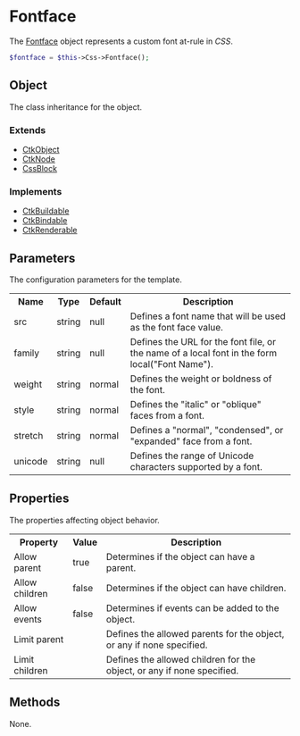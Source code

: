 Fontface
========

The [Fontface](../../../View/Factory/Css/Objects/CssFontface.php) object represents a custom font at-rule in *CSS*.

```php
$fontface = $this->Css->Fontface();
```

Object
------

The class inheritance for the object.

### Extends

* [CtkObject](../../../Lib/CtkObject.php)
* [CtkNode](../../../Lib/CtkNode.php)
* [CssBlock](../../../View/Factory/Css/Objects/CssBlock.php)

### Implements

* [CtkBuildable](../../../Lib/CtkBuildable.php)
* [CtkBindable](../../../Lib/CtkBindable.php)
* [CtkRenderable](../../../Lib/CtkRenderable.php)

Parameters
----------

The configuration parameters for the template.

<table>
	<tr>
		<th>Name</th>
		<th>Type</th>
		<th>Default</th>
		<th>Description</th>
	</tr>
	<tr>
		<td>src</td>
		<td>string</td>
		<td>null</td>
		<td>Defines a font name that will be used as the font face value.</td>
	</tr>
	<tr>
		<td>family</td>
		<td>string</td>
		<td>null</td>
		<td>Defines the URL for the font file, or the name of a local font in the form local("Font Name").</td>
	</tr>
	<tr>
		<td>weight</td>
		<td>string</td>
		<td>normal</td>
		<td>Defines the weight or boldness of the font.</td>
	</tr>
	<tr>
		<td>style</td>
		<td>string</td>
		<td>normal</td>
		<td>Defines the "italic" or "oblique" faces from a font.</td>
	</tr>
	<tr>
		<td>stretch</td>
		<td>string</td>
		<td>normal</td>
		<td>Defines a "normal", "condensed", or "expanded" face from a font.</td>
	</tr>
	<tr>
		<td>unicode</td>
		<td>string</td>
		<td>null</td>
		<td>Defines the range of Unicode characters supported by a font.</td>
	</tr>
</table>

Properties
----------

The properties affecting object behavior.

<table>
	<tr>
		<th>Property</th>
		<th>Value</th>
		<th>Description</th>
	</tr>
	<tr>
		<td>Allow parent</td>
		<td>true</td>
		<td>Determines if the object can have a parent.</td>
	</tr>
	<tr>
		<td>Allow children</td>
		<td>false</td>
		<td>Determines if the object can have children.</td>
	</tr>
	<tr>
		<td>Allow events</td>
		<td>false</td>
		<td>Determines if events can be added to the object.</td>
	</tr>
	<tr>
		<td>Limit parent</td>
		<td></td>
		<td>Defines the allowed parents for the object, or any if none specified.</td>
	</tr>
	<tr>
		<td>Limit children</td>
		<td></td>
		<td>Defines the allowed children for the object, or any if none specified.</td>
	</tr>
</table>

Methods
-------

None.

